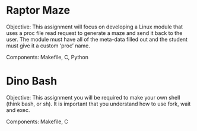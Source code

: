 # **Raptor Maze**
Objective: This assignment will focus on developing a Linux module that uses a proc file read request to generate a maze and send it back to the user. The module must have all of the meta-data filled out and the student must give it a custom ‘proc’ name.

Components: Makefile, C, Python

# **Dino Bash**
Objective: This assignment you will be required to make your own shell (think bash, or sh). It is important that you understand how to use fork, wait and exec.

Components: Makefile, C